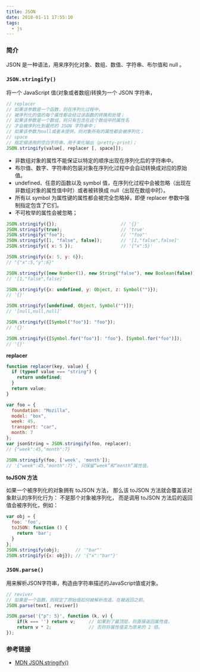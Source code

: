 ```yaml
---
title: JSON
date: 2018-01-11 17:55:10
tags:
  - js
---
```


### 简介

JSON 是一种语法，用来序列化对象、数组、数值、字符串、布尔值和 null 。

### `JSON.stringify()`

将一个 JavaScript 值(对象或者数组)转换为一个 JSON 字符串，

```js
// replacer
// 如果该参数是一个函数，则在序列化过程中，
// 被序列化的值的每个属性都会经过该函数的转换和处理；
// 如果该参数是一个数组，则只有包含在这个数组中的属性名
// 才会被序列化到最终的 JSON 字符串中；
// 如果该参数为null或者未提供，则对象所有的属性都会被序列化；
// space
// 指定缩进用的空白字符串，用于美化输出（pretty-print）；
JSON.stringify(value[, replacer [, space]]);
```

- 非数组对象的属性不能保证以特定的顺序出现在序列化后的字符串中。
- 布尔值、数字、字符串的包装对象在序列化过程中会自动转换成对应的原始值。
- undefined、任意的函数以及 symbol 值，在序列化过程中会被忽略（出现在非数组对象的属性值中时）或者被转换成 null（出现在数组中时）。
- 所有以 symbol 为属性键的属性都会被完全忽略掉，即便 replacer 参数中强制指定包含了它们。
- 不可枚举的属性会被忽略；

```js
JSON.stringify({});                        // '{}'
JSON.stringify(true);                      // 'true'
JSON.stringify("foo");                     // '"foo"'
JSON.stringify([1, "false", false]);       // '[1,"false",false]'
JSON.stringify({ x: 5 });                  // '{"x":5}'

JSON.stringify({x: 5, y: 6});
// "{"x":5,"y":6}"

JSON.stringify([new Number(1), new String("false"), new Boolean(false)]);
// '[1,"false",false]'

JSON.stringify({x: undefined, y: Object, z: Symbol("")});
// '{}'

JSON.stringify([undefined, Object, Symbol("")]);
// '[null,null,null]'

JSON.stringify({[Symbol("foo")]: "foo"});
// '{}'

JSON.stringify({[Symbol.for("foo")]: "foo"}, [Symbol.for("foo")]);
// '{}'
```

**replacer**

```js
function replacer(key, value) {
  if (typeof value === "string") {
    return undefined;
  }
  return value;
}

var foo = {
  foundation: "Mozilla",
  model: "box",
  week: 45,
  transport: "car",
  month: 7
};
var jsonString = JSON.stringify(foo, replacer);
// {"week":45,"month":7}

JSON.stringify(foo, ['week', 'month']);
// '{"week":45,"month":7}', 只保留“week”和“month”属性值。
```

**toJSON 方法**

如果一个被序列化的对象拥有 toJSON 方法，
那么该 toJSON 方法就会覆盖该对象默认的序列化行为：
不是那个对象被序列化，
而是调用 toJSON 方法后的返回值会被序列化，例如：

```js
var obj = {
  foo: 'foo',
  toJSON: function () {
    return 'bar';
  }
};
JSON.stringify(obj);      // '"bar"'
JSON.stringify({x: obj}); // '{"x":"bar"}'
```

### `JSON.parse()`

用来解析JSON字符串，构造由字符串描述的JavaScript值或对象。

```js
// reviver
// 如果是一个函数，则规定了原始值如何被解析改造，在被返回之前。
JSON.parse(text[, reviver])
```

```js
JSON.parse('{"p": 5}', function (k, v) {
    if(k === '') return v;     // 如果到了最顶层，则直接返回属性值，
    return v * 2;              // 否则将属性值变为原来的 2 倍。
});
```

### 参考链接

- [MDN JSON.stringify()](https://developer.mozilla.org/zh-CN/docs/Web/JavaScript/Reference/Global_Objects/JSON/stringify)
